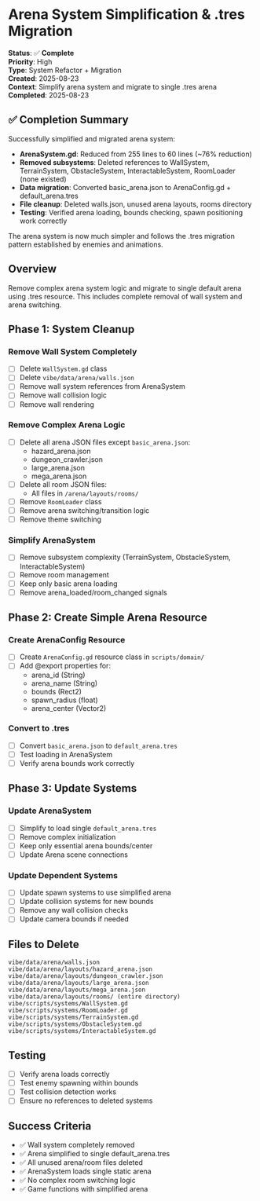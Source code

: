 # Arena System Simplification & .tres Migration

**Status**: ✅ **Complete**  
**Priority**: High  
**Type**: System Refactor + Migration  
**Created**: 2025-08-23  
**Context**: Simplify arena system and migrate to single .tres arena  
**Completed**: 2025-08-23

## ✅ Completion Summary

Successfully simplified and migrated arena system:

- **ArenaSystem.gd**: Reduced from 255 lines to 60 lines (~76% reduction)
- **Removed subsystems**: Deleted references to WallSystem, TerrainSystem, ObstacleSystem, InteractableSystem, RoomLoader (none existed)
- **Data migration**: Converted basic_arena.json to ArenaConfig.gd + default_arena.tres  
- **File cleanup**: Deleted walls.json, unused arena layouts, rooms directory
- **Testing**: Verified arena loading, bounds checking, spawn positioning work correctly

The arena system is now much simpler and follows the .tres migration pattern established by enemies and animations.

## Overview

Remove complex arena system logic and migrate to single default arena using .tres resource. This includes complete removal of wall system and arena switching.

## Phase 1: System Cleanup

### Remove Wall System Completely
- [ ] Delete `WallSystem.gd` class
- [ ] Delete `vibe/data/arena/walls.json`
- [ ] Remove wall system references from ArenaSystem
- [ ] Remove wall collision logic
- [ ] Remove wall rendering

### Remove Complex Arena Logic
- [ ] Delete all arena JSON files except `basic_arena.json`:
  - hazard_arena.json
  - dungeon_crawler.json
  - large_arena.json
  - mega_arena.json
- [ ] Delete all room JSON files:
  - All files in `/arena/layouts/rooms/`
- [ ] Remove `RoomLoader` class
- [ ] Remove arena switching/transition logic
- [ ] Remove theme switching

### Simplify ArenaSystem
- [ ] Remove subsystem complexity (TerrainSystem, ObstacleSystem, InteractableSystem)
- [ ] Remove room management
- [ ] Keep only basic arena loading
- [ ] Remove arena_loaded/room_changed signals

## Phase 2: Create Simple Arena Resource

### Create ArenaConfig Resource
- [ ] Create `ArenaConfig.gd` resource class in `scripts/domain/`
- [ ] Add @export properties for:
  - arena_id (String)
  - arena_name (String)
  - bounds (Rect2)
  - spawn_radius (float)
  - arena_center (Vector2)

### Convert to .tres
- [ ] Convert `basic_arena.json` to `default_arena.tres`
- [ ] Test loading in ArenaSystem
- [ ] Verify arena bounds work correctly

## Phase 3: Update Systems

### Update ArenaSystem
- [ ] Simplify to load single `default_arena.tres`
- [ ] Remove complex initialization
- [ ] Keep only essential arena bounds/center
- [ ] Update Arena scene connections

### Update Dependent Systems
- [ ] Update spawn systems to use simplified arena
- [ ] Update collision systems for new bounds
- [ ] Remove any wall collision checks
- [ ] Update camera bounds if needed

## Files to Delete

```
vibe/data/arena/walls.json
vibe/data/arena/layouts/hazard_arena.json
vibe/data/arena/layouts/dungeon_crawler.json
vibe/data/arena/layouts/large_arena.json
vibe/data/arena/layouts/mega_arena.json
vibe/data/arena/layouts/rooms/ (entire directory)
vibe/scripts/systems/WallSystem.gd
vibe/scripts/systems/RoomLoader.gd
vibe/scripts/systems/TerrainSystem.gd
vibe/scripts/systems/ObstacleSystem.gd
vibe/scripts/systems/InteractableSystem.gd
```

## Testing

- [ ] Verify arena loads correctly
- [ ] Test enemy spawning within bounds
- [ ] Test collision detection works
- [ ] Ensure no references to deleted systems

## Success Criteria

- ✅ Wall system completely removed
- ✅ Arena simplified to single default_arena.tres
- ✅ All unused arena/room files deleted
- ✅ ArenaSystem loads single static arena
- ✅ No complex room switching logic
- ✅ Game functions with simplified arena